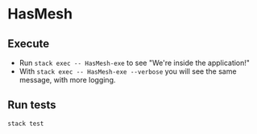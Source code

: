 # HasMesh

## Execute  

* Run `stack exec -- HasMesh-exe` to see "We're inside the application!"
* With `stack exec -- HasMesh-exe --verbose` you will see the same message, with more logging.

## Run tests

`stack test`
